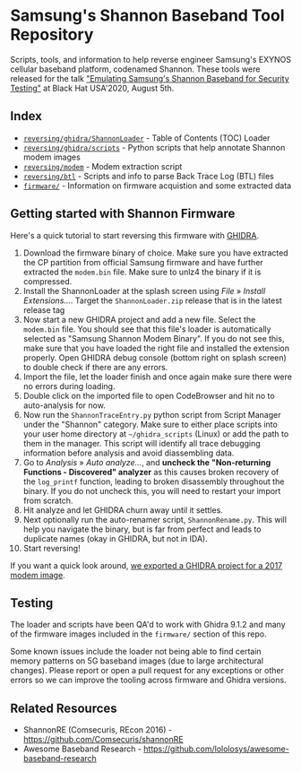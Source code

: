 # Samsung's Shannon Baseband Tool Repository

Scripts, tools, and information to help reverse engineer Samsung's EXYNOS cellular baseband platform, codenamed Shannon.
These tools were released for the talk ["Emulating Samsung's Shannon Baseband for Security Testing"](https://www.blackhat.com/us-20/briefings/schedule/#emulating-samsungs-baseband-for-security-testing-20564) at Black Hat USA'2020, August 5th.

## Index

* [`reversing/ghidra/ShannonLoader`](reversing/ghidra/ShannonLoader) - Table of Contents (TOC) Loader
* [`reversing/ghidra/scripts`](reversing/ghidra/scripts) - Python scripts that help annotate Shannon modem images
* [`reversing/modem`](reversing/modem) - Modem extraction script
* [`reversing/btl`](reversing/btl) - Scripts and info to parse Back Trace Log (BTL) files
* [`firmware/`](firmware/) - Information on firmware acquistion and some extracted data 

## Getting started with Shannon Firmware
Here's a quick tutorial to start reversing this firmware with [GHIDRA](https://ghidra-sre.org/).

1. Download the firmware binary of choice. Make sure you have extracted the CP partition from official Samsung firmware and have further extracted the `modem.bin` file. Make sure to unlz4 the binary if it is compressed.
1. Install the ShannonLoader at the splash screen using *File* &raquo; *Install Extensions...*. Target the `ShannonLoader.zip` release that is in the latest release tag
1. Now start a new GHIDRA project and add a new file. Select the `modem.bin` file. You should see that this file's loader is automatically selected as "Samsung Shannon Modem Binary". If you do not see this, make sure that you have loaded the right file and installed the extension properly. Open GHIDRA debug console (bottom right on splash screen) to double check if there are any errors.
1. Import the file, let the loader finish and once again make sure there were no errors during loading.
1. Double click on the imported file to open CodeBrowser and hit no to auto-analysis for now.
1. Now run the `ShannonTraceEntry.py` python script from Script Manager under the "Shannon" category. Make sure to either place scripts into your user home directory at `~/ghidra_scripts` (Linux) or add the path to them in the manager. This script will identify all trace debugging information before analysis and avoid diassembling data.
1. Go to *Analysis* &raquo; *Auto analyze...*, and **uncheck the "Non-returning Functions - Discovered" analyzer** as this causes broken recovery of the `log_printf` function, leading to broken disassembly throughout the binary. If you do not uncheck this, you will need to restart your import from scratch.
1. Hit analyze and let GHIDRA churn away until it settles.
1. Next optionally run the auto-renamer script, `ShannonRename.py`. This will help you navigate the binary, but is far from perfect and leads to duplicate names (okay in GHIDRA, but not in IDA).
1. Start reversing!

If you want a quick look around, [we exported a GHIDRA project for a 2017 modem image](https://mega.nz/file/S04TWSLD#9fUma__iIz4mpvGlTRnDjCfm7hjUo9IIpirx51-CqjY).

## Testing
The loader and scripts have been QA'd to work with Ghidra 9.1.2 and many of the firmware images included in the `firmware/` section of this repo.

Some known issues include the loader not being able to find certain memory patterns on 5G baseband images (due to large architectural changes).
Please report or open a pull request for any exceptions or other errors so we can improve the tooling across firmware and Ghidra versions.

## Related Resources

* ShannonRE (Comsecuris, REcon 2016) - https://github.com/Comsecuris/shannonRE
* Awesome Baseband Research - https://github.com/lololosys/awesome-baseband-research
